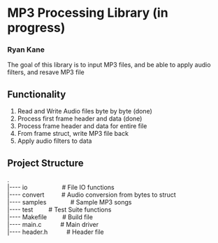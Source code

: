 # MP3 Processing Library (in progress)
### Ryan Kane

The goal of this library is to input MP3 files, and be able to apply audio filters, and resave MP3 file

## Functionality
1. Read and Write Audio files byte by byte (done)
2. Process first frame header and data (done)
3. Process frame header and data for entire file
4. From frame struct, write MP3 file back
5. Apply audio filters to data

## Project Structure
.<br>
|---- io&nbsp;&nbsp;&nbsp;&nbsp;&nbsp;&nbsp;&nbsp;&nbsp;&nbsp;&nbsp;&nbsp;&nbsp;&nbsp;&nbsp;&nbsp;&nbsp;&nbsp;&nbsp;&nbsp;&nbsp;# File IO functions <br>
|---- convert&nbsp;&nbsp;&nbsp;&nbsp;&nbsp;&nbsp;&nbsp;&nbsp;&nbsp;&nbsp;# Audio conversion from bytes to struct<br>
|---- samples &nbsp;&nbsp;&nbsp;&nbsp;&nbsp;&nbsp;&nbsp;&nbsp;&nbsp;&nbsp;&nbsp;&nbsp;&nbsp;# Sample MP3 songs<br>
|---- test &nbsp;&nbsp;&nbsp;&nbsp;&nbsp;&nbsp;&nbsp;&nbsp;# Test Suite functions<br>
|---- Makefile &nbsp;&nbsp;&nbsp;&nbsp;&nbsp;&nbsp;&nbsp;&nbsp;# Build file<br>
|---- main.c &nbsp;&nbsp;&nbsp;&nbsp;&nbsp;&nbsp;&nbsp;&nbsp;&nbsp;&nbsp;# Main driver<br>
|---- header.h  &nbsp;&nbsp;&nbsp;&nbsp;&nbsp;&nbsp;&nbsp;&nbsp;&nbsp;&nbsp;# Header file<br>

